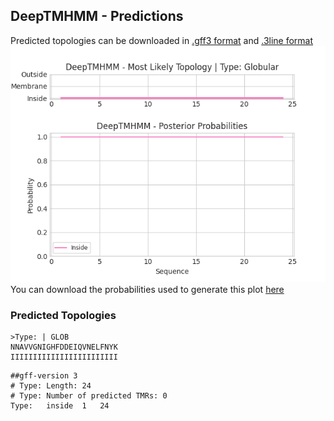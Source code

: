 ## DeepTMHMM - Predictions
Predicted topologies can be downloaded in [.gff3 format](TMRs.gff3) and [.3line format](predicted_topologies.3line)
![picture](plot.png)
You can download the probabilities used to generate this plot [here](Type:_probs.csv)
### Predicted Topologies
```
>Type: | GLOB
NNAVVGNIGHFDDEIQVNELFNYK
IIIIIIIIIIIIIIIIIIIIIIII

```


```
##gff-version 3
# Type: Length: 24
# Type: Number of predicted TMRs: 0
Type:	inside	1	24				

```
